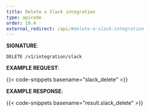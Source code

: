 ```yaml
---
title: Delete a Slack integration
type: apicode
order: 19.4
external_redirect: /api/#delete-a-slack-integration
---
```


**SIGNATURE**:

`DELETE /v1/integration/slack`

**EXAMPLE REQUEST**:

{{< code-snippets basename="slack_delete" >}}

**EXAMPLE RESPONSE**:

{{< code-snippets basename="result.slack_delete" >}}
